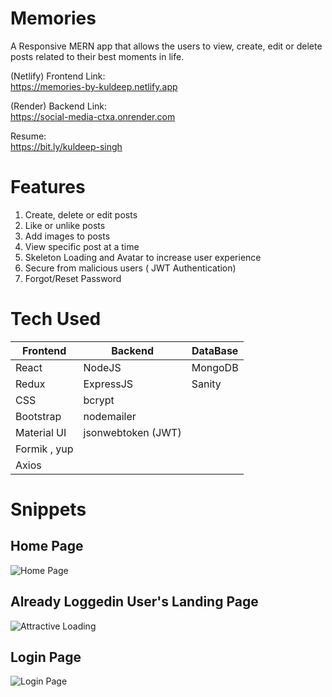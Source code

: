 # Memories 
A Responsive MERN app that allows the users to view, create, edit or delete posts related to their best moments in life.

<!-- Deployed Links -->
(Netlify) Frontend Link:
<br/>
https://memories-by-kuldeep.netlify.app

(Render) Backend Link:
<br />
https://social-media-ctxa.onrender.com

Resume:
<br/>
https://bit.ly/kuldeep-singh

<!--  Features -->
# Features
1. Create, delete or edit posts
2. Like or unlike posts 
3. Add images to posts
4. View specific post at a time
5. Skeleton Loading and Avatar to increase user experience
6. Secure from malicious users ( JWT Authentication)
7. Forgot/Reset Password 

<!-- Tech used -->
# Tech Used

| Frontend     | Backend             | DataBase              |
| ------------ | ------------------- | --------------------- |
| React        | NodeJS              | MongoDB               | 
| Redux        | ExpressJS           | Sanity                | 
| CSS          | bcrypt              |                       | 
| Bootstrap    | nodemailer          |                       | 
| Material UI  | jsonwebtoken (JWT)  |                       |
| Formik , yup |                     |                       |
| Axios        |                     |                       |

<!-- Snippets -->
# Snippets
## Home Page
![Home Page](https://user-images.githubusercontent.com/59189868/206463653-138ae3e2-c146-4dad-91c7-6e53e99e547b.jpg)

## Already Loggedin User's Landing Page
![Attractive Loading](https://user-images.githubusercontent.com/55274410/151668643-f706785c-2af5-45be-a0ad-403667dfa12c.png)
 
## Login Page
![Login Page](https://user-images.githubusercontent.com/59189868/206785455-2236d35a-18d4-4a76-ab55-d3119f2fccdf.jpg)

